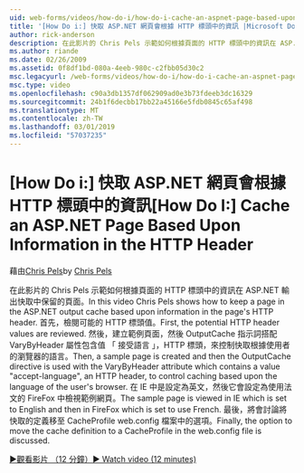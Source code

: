 ```yaml
---
uid: web-forms/videos/how-do-i/how-do-i-cache-an-aspnet-page-based-upon-information-in-the-http-header
title: '[How Do i:] 快取 ASP.NET 網頁會根據 HTTP 標頭中的資訊 |Microsoft Docs'
author: rick-anderson
description: 在此影片的 Chris Pels 示範如何根據頁面的 HTTP 標頭中的資訊在 ASP.NET 輸出快取中保留的頁面。 可能的 HTTP 頁首的第一個...
ms.author: riande
ms.date: 02/26/2009
ms.assetid: 0f8df1bd-080a-4eeb-980c-c2fbb05d30c2
msc.legacyurl: /web-forms/videos/how-do-i/how-do-i-cache-an-aspnet-page-based-upon-information-in-the-http-header
msc.type: video
ms.openlocfilehash: c90a3db1357df062909ad0e3b73fdeeb3dc16329
ms.sourcegitcommit: 24b1f6decbb17bb22a45166e5fdb0845c65af498
ms.translationtype: MT
ms.contentlocale: zh-TW
ms.lasthandoff: 03/01/2019
ms.locfileid: "57037235"
---
```

<a name="how-do-i--cache-an-aspnet-page-based-upon-information-in-the-http-header"></a><span data-ttu-id="623e2-104">[How Do i:] 快取 ASP.NET 網頁會根據 HTTP 標頭中的資訊</span><span class="sxs-lookup"><span data-stu-id="623e2-104">[How Do I:]  Cache an ASP.NET Page Based Upon Information in the HTTP Header</span></span>
====================
<span data-ttu-id="623e2-105">藉由[Chris Pels](https://twitter.com/chrispels)</span><span class="sxs-lookup"><span data-stu-id="623e2-105">by [Chris Pels](https://twitter.com/chrispels)</span></span>

<span data-ttu-id="623e2-106">在此影片的 Chris Pels 示範如何根據頁面的 HTTP 標頭中的資訊在 ASP.NET 輸出快取中保留的頁面。</span><span class="sxs-lookup"><span data-stu-id="623e2-106">In this video Chris Pels shows how to keep a page in the ASP.NET output cache based upon information in the page's HTTP header.</span></span> <span data-ttu-id="623e2-107">首先，檢閱可能的 HTTP 標頭值。</span><span class="sxs-lookup"><span data-stu-id="623e2-107">First, the potential HTTP header values are reviewed.</span></span> <span data-ttu-id="623e2-108">然後，建立範例頁面，然後 OutputCache 指示詞搭配 VaryByHeader 屬性包含值 「 接受語言 」，HTTP 標頭，來控制快取根據使用者的瀏覽器的語言。</span><span class="sxs-lookup"><span data-stu-id="623e2-108">Then, a sample page is created and then the OutputCache directive is used with the VaryByHeader attribute which contains a value "accept-language", an HTTP header, to control caching based upon the language of the user's browser.</span></span> <span data-ttu-id="623e2-109">在 IE 中是設定為英文，然後它會設定為使用法文的 FireFox 中檢視範例網頁。</span><span class="sxs-lookup"><span data-stu-id="623e2-109">The sample page is viewed in IE which is set to English and then in FireFox which is set to use French.</span></span> <span data-ttu-id="623e2-110">最後，將會討論將快取的定義移至 CacheProfile web.config 檔案中的選項。</span><span class="sxs-lookup"><span data-stu-id="623e2-110">Finally, the option to move the cache definition to a CacheProfile in the web.config file is discussed.</span></span>

[<span data-ttu-id="623e2-111">&#9654;觀看影片 （12 分鐘）</span><span class="sxs-lookup"><span data-stu-id="623e2-111">&#9654; Watch video (12 minutes)</span></span>](https://channel9.msdn.com/Blogs/ASP-NET-Site-Videos/how-do-i-cache-an-aspnet-page-based-upon-information-in-the-http-header)
